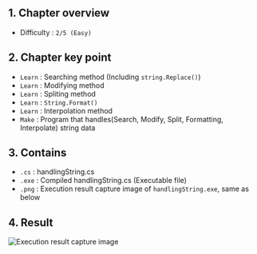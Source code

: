 ## 1. Chapter overview
- Difficulty : `2/5 (Easy)`

## 2. Chapter key point
- `Learn` : Searching method (Including `string.Replace()`)
- `Learn` : Modifying method 
- `Learn` : Spliting method 
- `Learn` : `String.Format()`
- `Learn` : Interpolation method 
- `Make` : Program that handles(Search, Modify, Split, Formatting, Interpolate) string data

## 3. Contains
- `.cs` : handlingString.cs
- `.exe` : Compiled handlingString.cs (Executable file)
- `.png` : Execution result capture image of `handlingString.exe`, same as below

## 4. Result
![Execution result capture image](https://user-images.githubusercontent.com/44557974/153905164-1a09dcc7-a60b-4909-987c-86092f2a8077.png)

